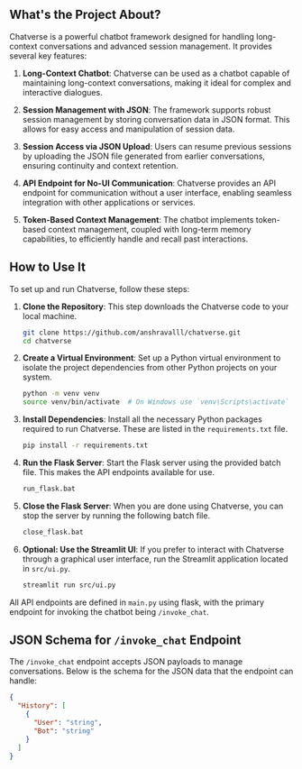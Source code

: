 ## What's the Project About?

Chatverse is a powerful chatbot framework designed for handling long-context conversations and advanced session management. It provides several key features:

1. **Long-Context Chatbot**: Chatverse can be used as a chatbot capable of maintaining long-context conversations, making it ideal for complex and interactive dialogues.

2. **Session Management with JSON**: The framework supports robust session management by storing conversation data in JSON format. This allows for easy access and manipulation of session data.

3. **Session Access via JSON Upload**: Users can resume previous sessions by uploading the JSON file generated from earlier conversations, ensuring continuity and context retention.

4. **API Endpoint for No-UI Communication**: Chatverse provides an API endpoint for communication without a user interface, enabling seamless integration with other applications or services.

5. **Token-Based Context Management**: The chatbot implements token-based context management, coupled with long-term memory capabilities, to efficiently handle and recall past interactions.

## How to Use It

To set up and run Chatverse, follow these steps:

1. **Clone the Repository**: This step downloads the Chatverse code to your local machine.

    ```bash
    git clone https://github.com/anshravalll/chatverse.git
    cd chatverse
    ```

2. **Create a Virtual Environment**: Set up a Python virtual environment to isolate the project dependencies from other Python projects on your system.

    ```bash
    python -m venv venv
    source venv/bin/activate  # On Windows use `venv\Scripts\activate`
    ```

3. **Install Dependencies**: Install all the necessary Python packages required to run Chatverse. These are listed in the `requirements.txt` file.

    ```bash
    pip install -r requirements.txt
    ```

4. **Run the Flask Server**: Start the Flask server using the provided batch file. This makes the API endpoints available for use.

    ```bash
    run_flask.bat
    ```

5. **Close the Flask Server**: When you are done using Chatverse, you can stop the server by running the following batch file.

    ```bash
    close_flask.bat
    ```

6. **Optional: Use the Streamlit UI**: If you prefer to interact with Chatverse through a graphical user interface, run the Streamlit application located in `src/ui.py`.

    ```bash
    streamlit run src/ui.py
    ```

All API endpoints are defined in `main.py` using flask, with the primary endpoint for invoking the chatbot being `/invoke_chat`.

## JSON Schema for `/invoke_chat` Endpoint

The `/invoke_chat` endpoint accepts JSON payloads to manage conversations. Below is the schema for the JSON data that the endpoint can handle:

```json
{
  "History": [
    {
      "User": "string",
      "Bot": "string"
    }
  ]
}

